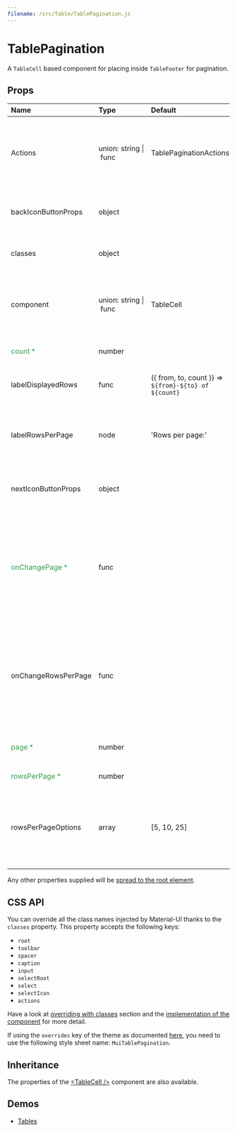 ```yaml
---
filename: /src/Table/TablePagination.js
---
```


<!--- This documentation is automatically generated, do not try to edit it. -->

# TablePagination

A `TableCell` based component for placing inside `TableFooter` for pagination.

## Props

| Name | Type | Default | Description |
|:-----|:-----|:--------|:------------|
| Actions | union:&nbsp;string&nbsp;&#124;<br>&nbsp;func<br> | TablePaginationActions | The component used for displaying the actions. Either a string to use a DOM element or a component. |
| backIconButtonProps | object |  | Properties applied to the back arrow `IconButton` component. |
| classes | object |  | Useful to extend the style applied to components. |
| component | union:&nbsp;string&nbsp;&#124;<br>&nbsp;func<br> | TableCell | The component used for the root node. Either a string to use a DOM element or a component. |
| <span style="color: #31a148">count *</span> | number |  | The total number of rows. |
| labelDisplayedRows | func | ({ from, to, count }) => `${from}-${to} of ${count}` | Useful to customize the displayed rows label. |
| labelRowsPerPage | node | 'Rows per page:' | Useful to customize the rows per page label. Invoked with a `{ from, to, count, page }` object. |
| nextIconButtonProps | object |  | Properties applied to the next arrow `IconButton` component. |
| <span style="color: #31a148">onChangePage *</span> | func |  | Callback fired when the page is changed.<br><br>**Signature:**<br>`function(event: object, page: number) => void`<br>*event:* The event source of the callback<br>*page:* The page selected |
| onChangeRowsPerPage | func |  | Callback fired when the number of rows per page is changed.<br><br>**Signature:**<br>`function(event: object) => void`<br>*event:* The event source of the callback |
| <span style="color: #31a148">page *</span> | number |  | The zero-based index of the current page. |
| <span style="color: #31a148">rowsPerPage *</span> | number |  | The number of rows per page. |
| rowsPerPageOptions | array | [5, 10, 25] | Customizes the options of the rows per page select field. If less than two options are available, no select field will be displayed. |

Any other properties supplied will be [spread to the root element](/guides/api#spread).

## CSS API

You can override all the class names injected by Material-UI thanks to the `classes` property.
This property accepts the following keys:
- `root`
- `toolbar`
- `spacer`
- `caption`
- `input`
- `selectRoot`
- `select`
- `selectIcon`
- `actions`

Have a look at [overriding with classes](/customization/overrides#overriding-with-classes) section
and the [implementation of the component](https://github.com/mui-org/material-ui/tree/v1-beta/src/Table/TablePagination.js)
for more detail.

If using the `overrides` key of the theme as documented
[here](/customization/themes#customizing-all-instances-of-a-component-type),
you need to use the following style sheet name: `MuiTablePagination`.

## Inheritance

The properties of the [&lt;TableCell /&gt;](/api/table-cell) component are also available.

## Demos

- [Tables](/demos/tables)

